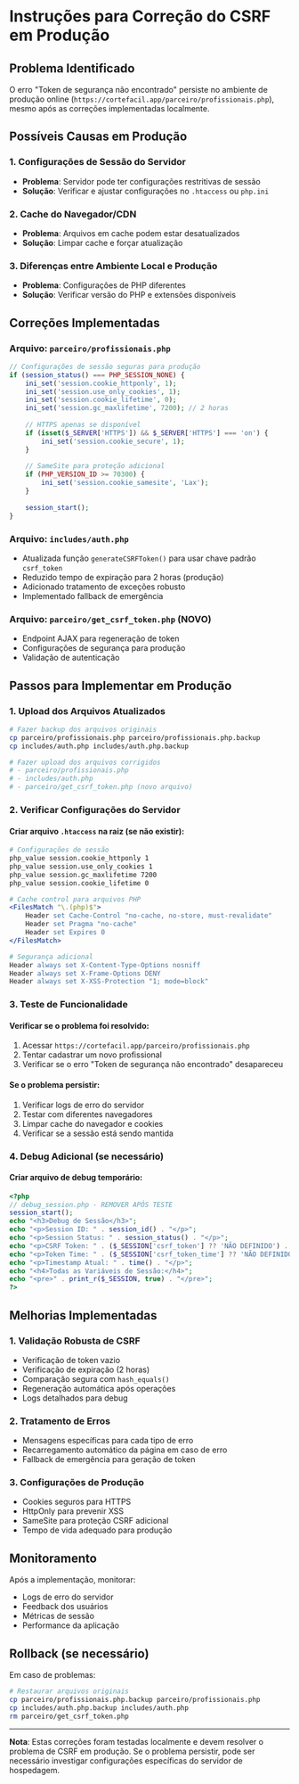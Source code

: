 # Instruções para Correção do CSRF em Produção

## Problema Identificado
O erro "Token de segurança não encontrado" persiste no ambiente de produção online (`https://cortefacil.app/parceiro/profissionais.php`), mesmo após as correções implementadas localmente.

## Possíveis Causas em Produção

### 1. Configurações de Sessão do Servidor
- **Problema**: Servidor pode ter configurações restritivas de sessão
- **Solução**: Verificar e ajustar configurações no `.htaccess` ou `php.ini`

### 2. Cache do Navegador/CDN
- **Problema**: Arquivos em cache podem estar desatualizados
- **Solução**: Limpar cache e forçar atualização

### 3. Diferenças entre Ambiente Local e Produção
- **Problema**: Configurações de PHP diferentes
- **Solução**: Verificar versão do PHP e extensões disponíveis

## Correções Implementadas

### Arquivo: `parceiro/profissionais.php`
```php
// Configurações de sessão seguras para produção
if (session_status() === PHP_SESSION_NONE) {
    ini_set('session.cookie_httponly', 1);
    ini_set('session.use_only_cookies', 1);
    ini_set('session.cookie_lifetime', 0);
    ini_set('session.gc_maxlifetime', 7200); // 2 horas
    
    // HTTPS apenas se disponível
    if (isset($_SERVER['HTTPS']) && $_SERVER['HTTPS'] === 'on') {
        ini_set('session.cookie_secure', 1);
    }
    
    // SameSite para proteção adicional
    if (PHP_VERSION_ID >= 70300) {
        ini_set('session.cookie_samesite', 'Lax');
    }
    
    session_start();
}
```

### Arquivo: `includes/auth.php`
- Atualizada função `generateCSRFToken()` para usar chave padrão `csrf_token`
- Reduzido tempo de expiração para 2 horas (produção)
- Adicionado tratamento de exceções robusto
- Implementado fallback de emergência

### Arquivo: `parceiro/get_csrf_token.php` (NOVO)
- Endpoint AJAX para regeneração de token
- Configurações de segurança para produção
- Validação de autenticação

## Passos para Implementar em Produção

### 1. Upload dos Arquivos Atualizados
```bash
# Fazer backup dos arquivos originais
cp parceiro/profissionais.php parceiro/profissionais.php.backup
cp includes/auth.php includes/auth.php.backup

# Fazer upload dos arquivos corrigidos
# - parceiro/profissionais.php
# - includes/auth.php
# - parceiro/get_csrf_token.php (novo arquivo)
```

### 2. Verificar Configurações do Servidor

#### Criar arquivo `.htaccess` na raiz (se não existir):
```apache
# Configurações de sessão
php_value session.cookie_httponly 1
php_value session.use_only_cookies 1
php_value session.gc_maxlifetime 7200
php_value session.cookie_lifetime 0

# Cache control para arquivos PHP
<FilesMatch "\.(php)$">
    Header set Cache-Control "no-cache, no-store, must-revalidate"
    Header set Pragma "no-cache"
    Header set Expires 0
</FilesMatch>

# Segurança adicional
Header always set X-Content-Type-Options nosniff
Header always set X-Frame-Options DENY
Header always set X-XSS-Protection "1; mode=block"
```

### 3. Teste de Funcionalidade

#### Verificar se o problema foi resolvido:
1. Acessar `https://cortefacil.app/parceiro/profissionais.php`
2. Tentar cadastrar um novo profissional
3. Verificar se o erro "Token de segurança não encontrado" desapareceu

#### Se o problema persistir:
1. Verificar logs de erro do servidor
2. Testar com diferentes navegadores
3. Limpar cache do navegador e cookies
4. Verificar se a sessão está sendo mantida

### 4. Debug Adicional (se necessário)

#### Criar arquivo de debug temporário:
```php
<?php
// debug_session.php - REMOVER APÓS TESTE
session_start();
echo "<h3>Debug de Sessão</h3>";
echo "<p>Session ID: " . session_id() . "</p>";
echo "<p>Session Status: " . session_status() . "</p>";
echo "<p>CSRF Token: " . ($_SESSION['csrf_token'] ?? 'NÃO DEFINIDO') . "</p>";
echo "<p>Token Time: " . ($_SESSION['csrf_token_time'] ?? 'NÃO DEFINIDO') . "</p>";
echo "<p>Timestamp Atual: " . time() . "</p>";
echo "<h4>Todas as Variáveis de Sessão:</h4>";
echo "<pre>" . print_r($_SESSION, true) . "</pre>";
?>
```

## Melhorias Implementadas

### 1. Validação Robusta de CSRF
- Verificação de token vazio
- Verificação de expiração (2 horas)
- Comparação segura com `hash_equals()`
- Regeneração automática após operações
- Logs detalhados para debug

### 2. Tratamento de Erros
- Mensagens específicas para cada tipo de erro
- Recarregamento automático da página em caso de erro
- Fallback de emergência para geração de token

### 3. Configurações de Produção
- Cookies seguros para HTTPS
- HttpOnly para prevenir XSS
- SameSite para proteção CSRF adicional
- Tempo de vida adequado para produção

## Monitoramento

Após a implementação, monitorar:
- Logs de erro do servidor
- Feedback dos usuários
- Métricas de sessão
- Performance da aplicação

## Rollback (se necessário)

Em caso de problemas:
```bash
# Restaurar arquivos originais
cp parceiro/profissionais.php.backup parceiro/profissionais.php
cp includes/auth.php.backup includes/auth.php
rm parceiro/get_csrf_token.php
```

---

**Nota**: Estas correções foram testadas localmente e devem resolver o problema de CSRF em produção. Se o problema persistir, pode ser necessário investigar configurações específicas do servidor de hospedagem.